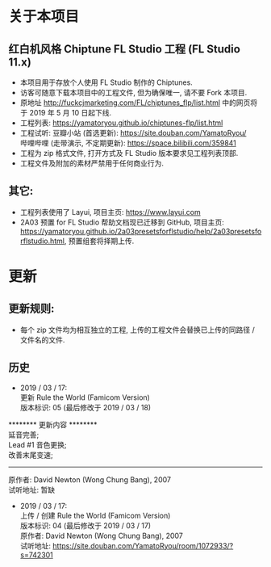 # 关于本项目
## 红白机风格 Chiptune FL Studio 工程 (FL Studio 11.x)  
* 本项目用于存放个人使用 FL Studio 制作的 Chiptunes.  
* 访客可随意下载本项目中的工程文件, 但为确保唯一, 请不要 Fork 本项目.  
* 原地址 http://fuckcjmarketing.com/FL/chiptunes_flp/list.html 中的网页将于 2019 年 5 月 10 日起下线.  
* 工程列表: https://yamatoryou.github.io/chiptunes-flp/list.html  
* 工程试听: 
豆瓣小站 (首选更新): https://site.douban.com/YamatoRyou/  
哔哩哔哩 (走带演示, 不定期更新): https://space.bilibili.com/359841  
* 工程为 zip 格式文件, 打开方式及 FL Studio 版本要求见工程列表顶部.  
* 工程文件及附加的素材严禁用于任何商业行为.  

## 其它:  
* 工程列表使用了 Layui, 项目主页: https://www.layui.com  
* 2A03 预置 for FL Studio 帮助文档现已迁移到 GitHub, 项目主页: https://yamatoryou.github.io/2a03presetsforflstudio/help/2a03presetsforflstudio.html, 预置组套将择期上传.  

# 更新  
## 更新规则:  
* 每个 zip 文件均为相互独立的工程, 上传的工程文件会替换已上传的同路径 / 文件名的文件.  

## 历史  
* 2019 / 03 / 17:  
更新 Rule the World (Famicom Version)  
版本标识: 05 (最后修改于 2019 / 03 / 18)  
  
******** 更新内容 ********  
延音完善;  
Lead #1 音色更换;  
改善末尾变速;  
*************************  

原作者: David Newton (Wong Chung Bang), 2007  
试听地址: 暂缺  

* 2019 / 03 / 17:  
上传 / 创建 Rule the World (Famicom Version)  
版本标识: 04 (最后修改于 2019 / 03 / 17)  
原作者: David Newton (Wong Chung Bang), 2007  
试听地址: https://site.douban.com/YamatoRyou/room/1072933/?s=742301  
